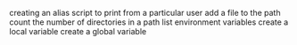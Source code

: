 creating an alias
script to print from a particular user
add a file to the path
count the number of directories in a path
list environment variables
create a local variable
create a global variable
